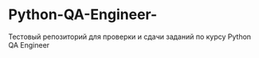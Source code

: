 # Python-QA-Engineer-
Тестовый репозиторий для проверки и сдачи заданий по курсу Python QA Engineer 
